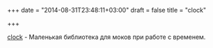 +++
date = "2014-08-31T23:48:11+03:00"
draft = false
title = "clock"

+++

<p><a href="https://github.com/benbjohnson/clock">clock</a>&nbsp;- Маленькая библиотека для моков при работе с временем.</p>

